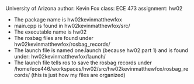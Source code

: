 University of Arizona
author: Kevin Fox
class: ECE 473
assignment: hw02

- The package name is hw02kevinmatthewfox
- main.cpp is found in hw02kevinmatthewfox/src/
- The executable name is hw02
- The rosbag files are found under hw02kevinmatthewfox/rosbag_records/
- The launch file is named one.launch (because hw02 part 1) and is found under:
    hw02kevinmatthewfox/launch/
- The launch file tells ros to save the rosbag records under /home/ece446/workspaces/hw02/src/hw02kevinmatthewfox/rosbag_records/ (this is just how my files are organized)

